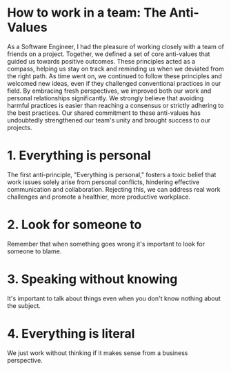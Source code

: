 # How to work in a team: The Anti-Values
As a Software Engineer, I had the pleasure of working closely with a team of friends on a project. 
Together, we defined a set of core anti-values that guided us towards positive outcomes. 
These principles acted as a compass, helping us stay on track and reminding us when we 
deviated from the right path. As time went on, we continued to follow these principles 
and welcomed new ideas, even if they challenged conventional practices in our field. By 
embracing fresh perspectives, we improved both our work and personal relationships 
significantly. We strongly believe that avoiding harmful practices is easier than 
reaching a consensus or strictly adhering to the best practices. Our shared 
commitment to these anti-values has undoubtedly strengthened our team's unity 
and brought success to our projects.

# 1. Everything is personal
The first anti-principle, "Everything is personal," fosters a toxic belief that work 
issues solely arise from personal conflicts, hindering effective communication and 
collaboration. Rejecting this, we can address real work challenges and promote a healthier, 
more productive workplace.

# 2. Look for someone to 
Remember that when something goes wrong it's important to look for someone to blame.

# 3. Speaking without knowing 
It's important to talk about things even when you don't know nothing about the subject.

# 4. Everything is literal
We just work without thinking if it makes sense from a business perspective. 




